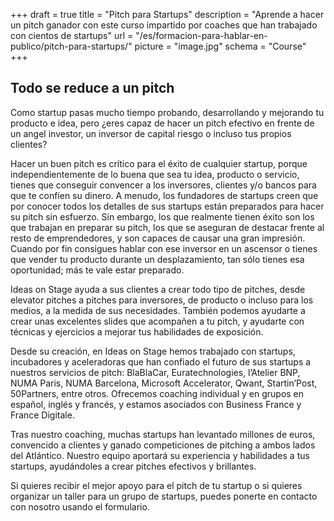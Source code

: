 +++
draft			= true
title			= "Pitch para Startups"
description		= "Aprende a hacer un pitch ganador con este curso impartido por coaches que han trabajado con cientos de startups"
url	 			= "/es/formacion-para-hablar-en-publico/pitch-para-startups/"
picture			= "image.jpg"
schema			= "Course"
+++

## Todo se reduce a un pitch

Como startup pasas mucho tiempo probando, desarrollando y mejorando tu producto e idea, pero ¿eres capaz de hacer un pitch efectivo en frente de un angel investor, un inversor de capital riesgo o incluso tus propios clientes?

Hacer un buen pitch es crítico para el éxito de cualquier startup, porque independientemente de lo buena que sea tu idea, producto o servicio, tienes que conseguir convencer a los inversores, clientes y/o bancos para que te confíen su dinero. A menudo, los fundadores de startups creen que por conocer todos los detalles de sus startups están preparados para hacer su pitch sin esfuerzo. Sin embargo, los que realmente tienen éxito son los que trabajan en preparar su pitch, los que se aseguran de destacar frente al resto de emprendedores, y son capaces de causar una gran impresión. Cuando por fin consigues hablar con ese inversor en un ascensor o tienes que vender tu producto durante un desplazamiento, tan sólo tienes esa oportunidad; más te vale estar preparado.

Ideas on Stage ayuda a sus clientes a crear todo tipo de pitches, desde elevator pitches a pitches para inversores, de producto o incluso para los medios, a la medida de sus necesidades. También podemos ayudarte a crear unas excelentes slides que acompañen a tu pitch, y ayudarte con técnicas y ejercicios a mejorar tus habilidades de exposición. 

Desde su creación, en Ideas on Stage hemos trabajado con startups, incubadores y aceleradoras que han confiado el futuro de sus startups a nuestros servicios de pitch: BlaBlaCar, Euratechnologies, l’Atelier BNP, NUMA Paris, NUMA Barcelona, Microsoft Accelerator, Qwant, Startin’Post, 50Partners, entre otros. Ofrecemos coaching individual y en grupos en español, inglés y francés, y estamos asociados con Business France y France Digitale.

Tras nuestro coaching, muchas startups han levantado millones de euros, convencido a clientes y ganado competiciones de pitching a ambos lados del Atlántico. Nuestro equipo aportará su experiencia y habilidades a tus startups, ayudándoles a crear pitches efectivos y brillantes.

Si quieres recibir el mejor apoyo para el pitch de tu startup o si quieres organizar un taller para un grupo de startups, puedes ponerte en contacto con nosotro usando el formulario.
